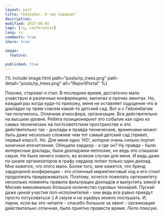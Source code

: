 ```yaml
---
layout: post
title: Гейзенбаг. А где хардкор?
description:
modified: 2017-06-05
tags: [ru, conferences]
lang: ru
comments: true
share: true

image:
  feature:

published: true
---
```

{% include image.html path="posts/rp_trees.png" path-detail="posts/rp_trees.png" alt="ReportPortal" %}

Похоже, староват я стал. В последнее время, достаточно мало учавствую в различных конференциях, митипах и прочих эвентах. Но, каждый раз когда куда-то прихожу, меня не оставляет ощущение что в докладах ну прям совсем какой-то детский сад. Вот и с Гейзенбагом так получилось. Отличная атмосфера, организация. Все действительно на высшем уровне. Ребята позиционируют это событие как одно из самых технических на постсоветстком пространстве и это действительно так - доклады и правда технические, временами может быть даже несколько сложнее чем тот самый детский сад (привет, первый класс!). Но. Для меня одно 'НО', которое очень сильно портит конечное впечатление. Обещали хардкор - а где он? Ну правда - были интересные доклады, были докладчики неплохие, но ведь это слишком смузи. Не было ничего нового, во всяком случае для меня. И ведь даже по шкале организаторов в графу хардкор попал только один доклад. Мне кажется, что этого мало. Более того, мне кажется, что бренд хардкорной конференции - это отличный маркетинговый ход и его стоит продолжать придерживаться. Поэтому, хочется пожелать оргкомитету несколько поменять правила фильтрации докладов и выпустить зимой в Москве максимально большое количество суровых технарей. Пускай даже ценой участия поп-исполнителей - они ведь все равно приедут просто потусоваться :) А смузи и на sqadays можно послушать.
И, парни, если вы это читаете - спасибо большое за эвент - организация действительно отличная, было приятно провести время. Люто плюсую.
